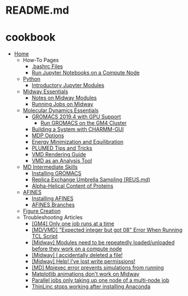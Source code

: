 # README.md
# cookbook

* [Home](README.md)
  * How-To Pages
    * [.bashrc Files](./Making-a-Useful-.bashrc-file.md)
    * [Run Jupyter Notebooks on a Compute Node](./Run-Jupyter-Notebooks-on-a-Compute-Node.md)
  * [Python](./Python.md)
    * [Introductory Jupyter Modules](./Introductory-Jupyter-Modules.md)
  * [Midway Essentials](./Midway-Essentials.md)
    * [Notes on Midway Modules](./Notes-on-Midway-Modules.md)
    * [Running Jobs on Midway](./Running-Jobs-on-Midway.md)
  * [Molecular Dynamics Essentials](./Molecular-Dynamics-Essentials.md)
    * [GROMACS 2019.4 with GPU Support](./GROMACS-2019.4-with-GPU-Support.md)
      * [Run GROMACS on the GM4 Cluster](./Run-Gromacs-on-the-GM4-Cluster.md)
    * [Building a System with CHARMM-GUI](./Building-a-System-With-CHARMM-GUI.md)
    * [MDP Options](./MDP-options.md)
    * [Energy Minimization and Equilibration](./Energy-Minimization-and-Equilibration.md)
    * [PLUMED Tips and Tricks](./PLUMED-Tips-and-Tricks.md)
    * [VMD Rendering Guide](./VMD-Rendering-Guide.md)
    * [VMD as an Analysis Tool](./VMD-as-an-Analysis-Tool.md)
  * [MD Intermediate Skills](./MD-Intermediate-Skills.md)
    * [Installing GROMACS](./Installing-GROMACS-on-Bridges-(XSEDE.md).md)
    * [Replica Exchange Umbrella Sampling (REUS.md)](./Replica-Exchange-Umbrella-Sampling-(REUS).md)
    * [Alpha-Helical Content of Proteins](./Alpha-helical-content-of-protein-sequences.md)
  * [AFINES](./AFINES.md)
    * [Installing AFINES](./Installing-AFINES.md)
    * [AFINES Branches](./AFINES-Branches.md)
  * [Figure Creation](./Figure-Creation.md)
  * Troubleshooting Articles
    * [\[GM4\] Only one job runs at a time](./%5BGM4%5D-Only-one-job-runs-at-a-time.md)
    * [\[MD/VMD\] "Expected integer but got 08" Error When Running TCL Script](./%5BMD_VMD%5D-%20Expected-integer-but-got-08%20-Error-When-Running-TCL-Script.md)
    * [\[Midway\] Modules need to be repeatedly loaded/unloaded before they work on a compute node](./%5BMidway%5D-Modules-need-to-be-repeatedly-loaded_unloaded-before-they-work-on-a-compute-node..md)
    * [\[Midway\] I accidentally deleted a file!](./%5BMidway%5D-I-accidentally-deleted-a-file!.md)
    * [\[Midway\] Help! I've lost write permissions!](./%5BMidway%5D-Help!-I've-lost-write-permissions!.md)
    * [\[MD\] Mpiexec error prevents simulations from running](./%5BMD%5D-Mpiexec-error-prevents-simulations-from-running.md)
    * [Matplotlib animations don't work on Midway](./Matplotlib-animations-don't-work-on-Midway.md)
    * [Parallel jobs only taking up one node of a multi-node job](./Parallel-jobs-only-taking-up-1-node-of-a-multi-node-job-(common-with-GROMACS-5.1.4).md)
    * [ThinLinc stops working after installing Anaconda](./ThinLinc-stops-working-after-installing-Anaconda.md)


